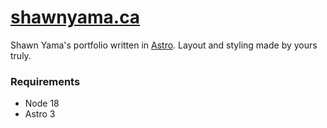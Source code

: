 # [shawnyama.ca](https://shawnyama.ca/)

Shawn Yama's portfolio written in [Astro](https://astro.build/). Layout and styling made by yours truly.

### Requirements
- Node 18
- Astro 3